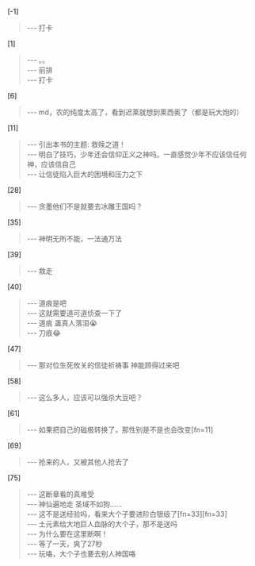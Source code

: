 
[-1] 
>--- 打卡<br>

[1] 
>--- 。。<br>
>--- 前排<br>
>--- 打卡<br>

[6] 
>--- md，农的纯度太高了，看到迟莱就想到莱西奥了（都是玩大炮的）<br>

[11] 
>--- 引出本书的主题: 救赎之道！<br>
>--- 明白了技巧，少年还会信仰正义之神吗。一直感觉少年不应该信任何神，应该信自己<br>
>--- 让信徒陷入巨大的困境和压力之下<br>

[28] 
>--- 贪墨他们不是就要去冰雕王国吗？<br>

[35] 
>--- 神明无所不能，一法通万法<br>

[39] 
>--- 救走<br>

[40] 
>--- 道痕是吧<br>
>--- 这就需要道可道侦查一下了<br>
>--- 道痕 蛊真人落泪😭<br>
>--- 刀痕😂<br>

[47] 
>--- 那对位生死攸关的信徒祈祷事 神能顾得过来吧<br>

[58] 
>--- 这么多人，应该可以强杀大豆吧？<br>

[61] 
>--- 如果把自己的磁极转换了，那性别是不是也会改变[fn=11]<br>

[69] 
>--- 抢来的人，又被其他人抢去了<br>

[75] 
>--- 这断章看的真难受<br>
>--- 神仙遍地走 圣域不如狗……<br>
>--- 这不是送经验吗，看来大个子要进阶白银级了[fn=33][fn=33]<br>
>--- 土元素给大地巨人血脉的大个子，那不是送吗<br>
>--- 为什么要在这里断啊！<br>
>--- 等了一天，爽了27秒<br>
>--- 玩咯，大个子也要去别人神国咯<br>
